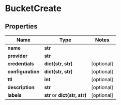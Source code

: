 # BucketCreate

## Properties
Name | Type | Notes
------------ | ------------- | -------------
**name** | **str** | 
**provider** | **str** | 
**credentials** | **dict(str, str)** | [optional] 
**configuration** | **dict(str, str)** | [optional] 
**ttl** | **int** | [optional] 
**description** | **str** | [optional] 
**labels** | **str** or **dict(str, str)** | [optional] 


